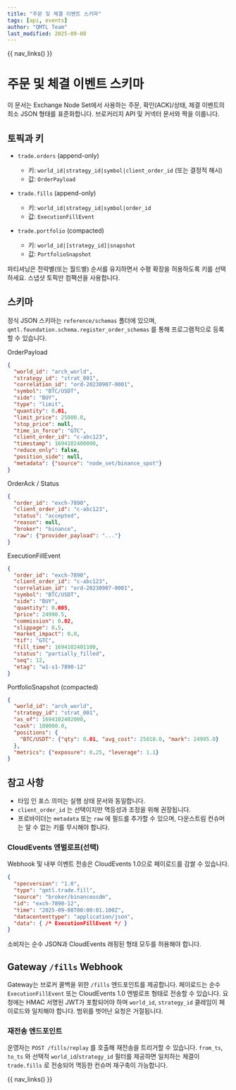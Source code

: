 ```yaml
---
title: "주문 및 체결 이벤트 스키마"
tags: [api, events]
author: "QMTL Team"
last_modified: 2025-09-08
---
```


{{ nav_links() }}

# 주문 및 체결 이벤트 스키마

이 문서는 Exchange Node Set에서 사용하는 주문, 확인(ACK)/상태, 체결 이벤트의 최소 JSON 형태를 표준화합니다. 브로커리지 API 및 커넥터 문서와 짝을 이룹니다.

## 토픽과 키

- `trade.orders` (append-only)
  - 키: `world_id|strategy_id|symbol|client_order_id` (또는 결정적 해시)
  - 값: `OrderPayload`

- `trade.fills` (append-only)
  - 키: `world_id|strategy_id|symbol|order_id`
  - 값: `ExecutionFillEvent`

- `trade.portfolio` (compacted)
  - 키: `world_id|[strategy_id]|snapshot`
  - 값: `PortfolioSnapshot`

파티셔닝은 전략별(또는 월드별) 순서를 유지하면서 수평 확장을 허용하도록 키를 선택하세요. 스냅샷 토픽만 컴팩션을 사용합니다.

## 스키마

정식 JSON 스키마는 `reference/schemas` 폴더에 있으며, `qmtl.foundation.schema.register_order_schemas` 를 통해 프로그램적으로 등록할 수 있습니다.

OrderPayload
```json
{
  "world_id": "arch_world",
  "strategy_id": "strat_001",
  "correlation_id": "ord-20230907-0001",
  "symbol": "BTC/USDT",
  "side": "BUY",
  "type": "limit",
  "quantity": 0.01,
  "limit_price": 25000.0,
  "stop_price": null,
  "time_in_force": "GTC",
  "client_order_id": "c-abc123",
  "timestamp": 1694102400000,
  "reduce_only": false,
  "position_side": null,
  "metadata": {"source": "node_set/binance_spot"}
}
```

OrderAck / Status
```json
{
  "order_id": "exch-7890",
  "client_order_id": "c-abc123",
  "status": "accepted",
  "reason": null,
  "broker": "binance",
  "raw": {"provider_payload": "..."}
}
```

ExecutionFillEvent
```json
{
  "order_id": "exch-7890",
  "client_order_id": "c-abc123",
  "correlation_id": "ord-20230907-0001",
  "symbol": "BTC/USDT",
  "side": "BUY",
  "quantity": 0.005,
  "price": 24990.5,
  "commission": 0.02,
  "slippage": 0.5,
  "market_impact": 0.0,
  "tif": "GTC",
  "fill_time": 1694102401100,
  "status": "partially_filled",
  "seq": 12,
  "etag": "w1-s1-7890-12"
}
```

PortfolioSnapshot (compacted)
```json
{
  "world_id": "arch_world",
  "strategy_id": "strat_001",
  "as_of": 1694102402000,
  "cash": 100000.0,
  "positions": {
    "BTC/USDT": {"qty": 0.01, "avg_cost": 25010.0, "mark": 24995.0}
  },
  "metrics": {"exposure": 0.25, "leverage": 1.1}
}
```

## 참고 사항

- 타임 인 포스 의미는 실행 상태 문서와 동일합니다.
- `client_order_id` 는 선택이지만 멱등성과 조정을 위해 권장됩니다.
- 프로바이더는 `metadata` 또는 `raw` 에 필드를 추가할 수 있으며, 다운스트림 컨슈머는 알 수 없는 키를 무시해야 합니다.

### CloudEvents 엔벌로프(선택)

Webhook 및 내부 이벤트 전송은 CloudEvents 1.0으로 페이로드를 감쌀 수 있습니다.

```json
{
  "specversion": "1.0",
  "type": "qmtl.trade.fill",
  "source": "broker/binanceusdm",
  "id": "exch-7890-12",
  "time": "2025-09-08T00:00:01.100Z",
  "datacontenttype": "application/json",
  "data": { /* ExecutionFillEvent */ }
}
```

소비자는 순수 JSON과 CloudEvents 래핑된 형태 모두를 허용해야 합니다.

## Gateway `/fills` Webhook

Gateway는 브로커 콜백을 위한 `/fills` 엔드포인트를 제공합니다. 페이로드는 순수 `ExecutionFillEvent` 또는 CloudEvents 1.0 엔벌로프 형태로 전송할 수 있습니다. 요청에는 HMAC 서명된 JWT가 포함되어야 하며 `world_id`, `strategy_id` 클레임이 페이로드와 일치해야 합니다. 범위를 벗어난 요청은 거절됩니다.

### 재전송 엔드포인트

운영자는 `POST /fills/replay` 를 호출해 재전송을 트리거할 수 있습니다. `from_ts`, `to_ts` 와 선택적 `world_id`/`strategy_id` 필터를 제공하면 일치하는 체결이 `trade.fills` 로 전송되어 멱등한 컨슈머 재구축이 가능합니다.

{{ nav_links() }}
